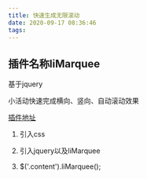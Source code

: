 ```yaml
---
title: 快速生成无限滚动
date: 2020-09-17 08:36:46
tags:
---
```


## 插件名称liMarquee
基于jquery

小活动快速完成横向、竖向、自动滚动效果

[插件地址](https://pan.baidu.com/s/1hqyF0W0)

1. 引入css

2. 引入jquery以及liMarquee

3. $('.content').liMarquee();

